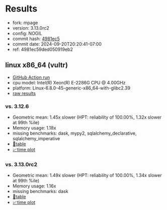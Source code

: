 # Results

- fork: mpage
- version: 3.13.0rc2
- config: NOGIL
- commit hash: [4981ec5](https://github.com/mpage/cpython/commit/4981ec5)
- commit date: 2024-09-20T20:20:41-07:00
- ref: 4981ec59ded050919eb2

## linux x86_64 (vultr)

- [GitHub Action run](https://github.com/facebookexperimental/free-threading-benchmarking/actions/runs/10969287788)
- cpu model: Intel(R) Xeon(R) E-2286G CPU @ 4.00GHz
- platform: Linux-6.8.0-45-generic-x86_64-with-glibc2.39
- [raw results](bm-20240920-vultr-x86_64-mpage-4981ec59ded050919eb2-3.13.0rc2-4981ec5.json)

### vs. 3.12.6

- Geometric mean: 1.45x slower (HPT: reliability of 100.00%, 1.32x slower at 99th %ile)
- Memory usage: 1.18x
- missing benchmarks: dask, mypy2, sqlalchemy_declarative, sqlalchemy_imperative
- [📄table](bm-20240920-vultr-x86_64-mpage-4981ec59ded050919eb2-3.13.0rc2-4981ec5-vs-3.12.6.md)
- [📈time plot](bm-20240920-vultr-x86_64-mpage-4981ec59ded050919eb2-3.13.0rc2-4981ec5-vs-3.12.6.svg)

### vs. 3.13.0rc2

- Geometric mean: 1.49x slower (HPT: reliability of 100.00%, 1.34x slower at 99th %ile)
- Memory usage: 1.16x
- missing benchmarks: dask
- [📄table](bm-20240920-vultr-x86_64-mpage-4981ec59ded050919eb2-3.13.0rc2-4981ec5-vs-3.13.0rc2.md)
- [📈time plot](bm-20240920-vultr-x86_64-mpage-4981ec59ded050919eb2-3.13.0rc2-4981ec5-vs-3.13.0rc2.svg)

